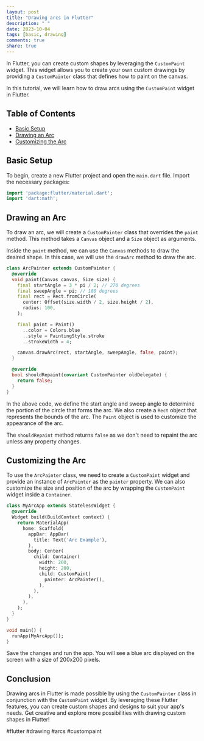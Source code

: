 ```yaml
---
layout: post
title: "Drawing arcs in Flutter"
description: " "
date: 2023-10-04
tags: [basic, drawing]
comments: true
share: true
---
```


In Flutter, you can create custom shapes by leveraging the `CustomPaint` widget. This widget allows you to create your own custom drawings by providing a `CustomPainter` class that defines how to paint on the canvas.

In this tutorial, we will learn how to draw arcs using the `CustomPaint` widget in Flutter.

## Table of Contents
- [Basic Setup](#basic-setup)
- [Drawing an Arc](#drawing-an-arc)
- [Customizing the Arc](#customizing-the-arc)

## Basic Setup

To begin, create a new Flutter project and open the `main.dart` file. Import the necessary packages:

```dart
import 'package:flutter/material.dart';
import 'dart:math';
```

## Drawing an Arc

To draw an arc, we will create a `CustomPainter` class that overrides the `paint` method. This method takes a `Canvas` object and a `Size` object as arguments.

Inside the `paint` method, we can use the `Canvas` methods to draw the desired shape. In this case, we will use the `drawArc` method to draw the arc.

```dart
class ArcPainter extends CustomPainter {
  @override
  void paint(Canvas canvas, Size size) {
    final startAngle = 3 * pi / 2; // 270 degrees
    final sweepAngle = pi; // 180 degrees
    final rect = Rect.fromCircle(
      center: Offset(size.width / 2, size.height / 2),
      radius: 100,
    );

    final paint = Paint()
      ..color = Colors.blue
      ..style = PaintingStyle.stroke
      ..strokeWidth = 4;

    canvas.drawArc(rect, startAngle, sweepAngle, false, paint);
  }

  @override
  bool shouldRepaint(covariant CustomPainter oldDelegate) {
    return false;
  }
}
```

In the above code, we define the start angle and sweep angle to determine the portion of the circle that forms the arc. We also create a `Rect` object that represents the bounds of the arc. The `Paint` object is used to customize the appearance of the arc.

The `shouldRepaint` method returns `false` as we don't need to repaint the arc unless any property changes.

## Customizing the Arc

To use the `ArcPainter` class, we need to create a `CustomPaint` widget and provide an instance of `ArcPainter` as the `painter` property. We can also customize the size and position of the arc by wrapping the `CustomPaint` widget inside a `Container`.

```dart
class MyArcApp extends StatelessWidget {
  @override
  Widget build(BuildContext context) {
    return MaterialApp(
      home: Scaffold(
        appBar: AppBar(
          title: Text('Arc Example'),
        ),
        body: Center(
          child: Container(
            width: 200,
            height: 200,
            child: CustomPaint(
              painter: ArcPainter(),
            ),
          ),
        ),
      ),
    );
  }
}

void main() {
  runApp(MyArcApp());
}
```

Save the changes and run the app. You will see a blue arc displayed on the screen with a size of 200x200 pixels.

## Conclusion

Drawing arcs in Flutter is made possible by using the `CustomPainter` class in conjunction with the `CustomPaint` widget. By leveraging these Flutter features, you can create custom shapes and designs to suit your app's needs. Get creative and explore more possibilities with drawing custom shapes in Flutter!

#flutter #drawing #arcs #custompaint